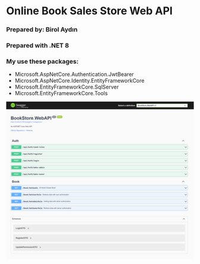 # Online Book Sales Store Web API

### Prepared by: Birol Aydın
### Prepared with .NET 8


### My use these packages:
- Microsoft.AspNetCore.Authentication.JwtBearer
- Microsoft.AspNetCore.Identity.EntityFrameworkCore
- Microsoft.EntityFrameworkCore.SqlServer
- Microsoft.EntityFrameworkCore.Tools

![Swagger UI](Screenshot%202023-04-14%20005904.png)
